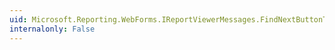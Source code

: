 ```yaml
---
uid: Microsoft.Reporting.WebForms.IReportViewerMessages.FindNextButtonText
internalonly: False
---
```

